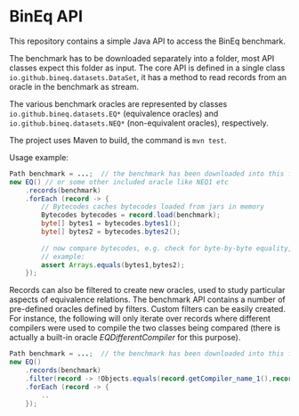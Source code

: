 # BinEq API

This repository contains a simple Java API to access the BinEq benchmark.

The benchmark has to be downloaded separately into a folder, most API classes 
expect this folder as input. The core API is defined in a single class `io.github.bineq.datasets.DataSet`, it has
a method to read records from an oracle in the benchmark as stream. 

The various benchmark oracles are represented by classes `io.github.bineq.datasets.EQ*` (equivalence oracles) and `io.github.bineq.datasets.NEQ*` (non-equivalent oracles), respectively.

The project uses Maven to build, the command is `mvn test`. 

Usage example:

```java
Path benchmark = ...;  // the benchmark has been downloaded into this folder
new EQ() // or some other included oracle like NEQ1 etc
    .records(benchmark)
    .forEach (record -> {
        // Bytecodes caches bytecodes loaded from jars in memory
        Bytecodes bytecodes = record.load(benchmark);
        byte[] bytes1 = bytecodes.bytes1();
        byte[] bytes2 = bytecodes.bytes2();
        
        // now compare bytecodes, e.g. check for byte-by-byte equality, whether a certain hashes match, etc !
        // example:
        assert Arrays.equals(bytes1,bytes2);
    });
````

Records can also be filtered to create new oracles, used to study particular aspects of equivalence relations. 
The benchmark API contains a number of pre-defined 
oracles defined by filters. Custom filters can be easily created. For instance, the following
will only iterate over records where different compilers were used to compile the two classes being compared
(there is actually a built-in oracle _EQDifferentCompiler_ for this purpose).

```java
Path benchmark = ...;  // the benchmark has been downloaded into this folder
new EQ()
    .records(benchmark)
    .filter(record -> !Objects.equals(record.getCompiler_name_1(),record.getCompiler_name_2()))
    .forEach (record -> {
        ..
    });
````
